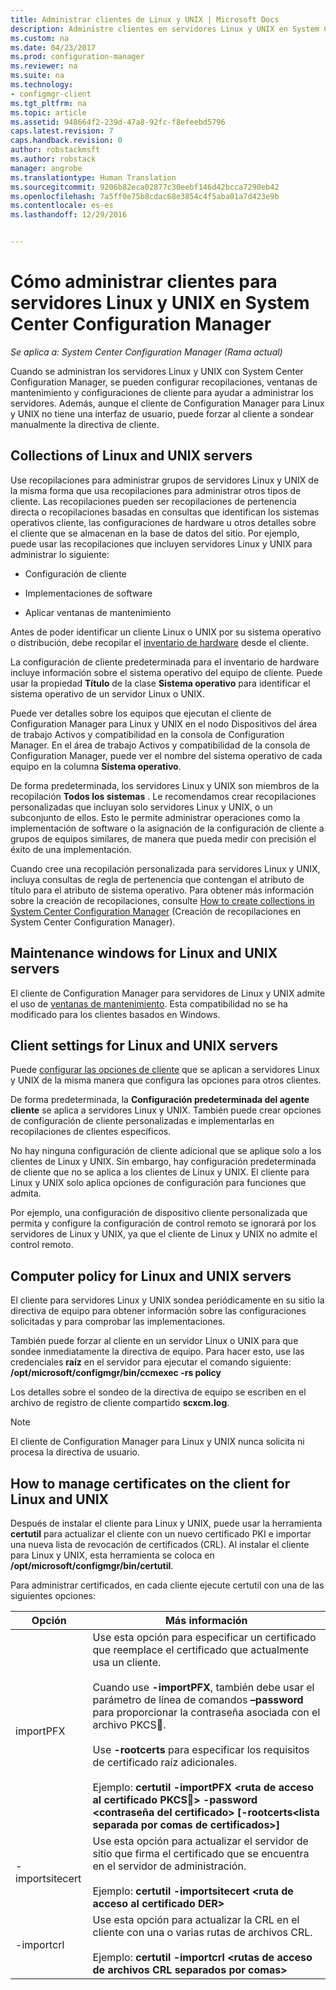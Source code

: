 ```yaml
---
title: Administrar clientes de Linux y UNIX | Microsoft Docs
description: Administre clientes en servidores Linux y UNIX en System Center Configuration Manager.
ms.custom: na
ms.date: 04/23/2017
ms.prod: configuration-manager
ms.reviewer: na
ms.suite: na
ms.technology:
- configmgr-client
ms.tgt_pltfrm: na
ms.topic: article
ms.assetid: 948664f2-239d-47a8-92fc-f8efeebd5796
caps.latest.revision: 7
caps.handback.revision: 0
author: robstackmsft
ms.author: robstack
manager: angrobe
ms.translationtype: Human Translation
ms.sourcegitcommit: 9206b82eca02877c30eebf146d42bcca7290eb42
ms.openlocfilehash: 7a5ff0e75b8cdac68e3854c4f5aba01a7d423e9b
ms.contentlocale: es-es
ms.lasthandoff: 12/29/2016


---
```

# <a name="how-to-manage-clients-for-linux-and-unix-servers-in-system-center-configuration-manager"></a>Cómo administrar clientes para servidores Linux y UNIX en System Center Configuration Manager

*Se aplica a: System Center Configuration Manager (Rama actual)*

Cuando se administran los servidores Linux y UNIX con System Center Configuration Manager, se pueden configurar recopilaciones, ventanas de mantenimiento y configuraciones de cliente para ayudar a administrar los servidores. Además, aunque el cliente de Configuration Manager para Linux y UNIX no tiene una interfaz de usuario, puede forzar al cliente a sondear manualmente la directiva de cliente.

##  <a name="BKMK_CollectionsforLnU"></a> Collections of Linux and UNIX servers  
 Use recopilaciones para administrar grupos de servidores Linux y UNIX de la misma forma que usa recopilaciones para administrar otros tipos de cliente. Las recopilaciones pueden ser recopilaciones de pertenencia directa o recopilaciones basadas en consultas que identifican los sistemas operativos cliente, las configuraciones de hardware u otros detalles sobre el cliente que se almacenan en la base de datos del sitio. Por ejemplo, puede usar las recopilaciones que incluyen servidores Linux y UNIX para administrar lo siguiente:  

-   Configuración de cliente  

-   Implementaciones de software  

-   Aplicar ventanas de mantenimiento  

 Antes de poder identificar un cliente Linux o UNIX por su sistema operativo o distribución, debe recopilar el [inventario de hardware](../../../core/clients/manage/inventory/hardware-inventory-for-linux-and-unix.md) desde el cliente.  

 La configuración de cliente predeterminada para el inventario de hardware incluye información sobre el sistema operativo del equipo de cliente. Puede usar la propiedad **Título** de la clase **Sistema operativo** para identificar el sistema operativo de un servidor Linux o UNIX.  

 Puede ver detalles sobre los equipos que ejecutan el cliente de Configuration Manager para Linux y UNIX en el nodo Dispositivos del área de trabajo Activos y compatibilidad en la consola de Configuration Manager. En el área de trabajo Activos y compatibilidad de la consola de Configuration Manager, puede ver el nombre del sistema operativo de cada equipo en la columna **Sistema operativo**.  

 De forma predeterminada, los servidores Linux y UNIX son miembros de la recopilación **Todos los sistemas** . Le recomendamos crear recopilaciones personalizadas que incluyan solo servidores Linux y UNIX, o un subconjunto de ellos. Esto le permite administrar operaciones como la implementación de software o la asignación de la configuración de cliente a grupos de equipos similares, de manera que pueda medir con precisión el éxito de una implementación.   

 Cuando cree una recopilación personalizada para servidores Linux y UNIX, incluya consultas de regla de pertenencia que contengan el atributo de título para el atributo de sistema operativo. Para obtener más información sobre la creación de recopilaciones, consulte [How to create collections in System Center Configuration Manager](../../../core/clients/manage/collections/create-collections.md) (Creación de recopilaciones en System Center Configuration Manager).  

##  <a name="BKMK_MaintenanceWindowsforLnU"></a> Maintenance windows for Linux and UNIX servers  
 El cliente de Configuration Manager para servidores de Linux y UNIX admite el uso de [ventanas de mantenimiento](../../../core/clients/manage/collections/use-maintenance-windows.md). Esta compatibilidad no se ha modificado para los clientes basados en Windows.  

##  <a name="BKMK_ClientSettingsforLnU"></a> Client settings for Linux and UNIX servers  
 Puede [configurar las opciones de cliente](../../../core/clients/deploy/configure-client-settings.md) que se aplican a servidores Linux y UNIX de la misma manera que configura las opciones para otros clientes.  

 De forma predeterminada, la **Configuración predeterminada del agente cliente** se aplica a servidores Linux y UNIX. También puede crear opciones de configuración de cliente personalizadas e implementarlas en recopilaciones de clientes específicos.  

 No hay ninguna configuración de cliente adicional que se aplique solo a los clientes de Linux y UNIX. Sin embargo, hay configuración predeterminada de cliente que no se aplica a los clientes de Linux y UNIX. El cliente para Linux y UNIX solo aplica opciones de configuración para funciones que admita.  

 Por ejemplo, una configuración de dispositivo cliente personalizada que permita y configure la configuración de control remoto se ignorará por los servidores de Linux y UNIX, ya que el cliente de Linux y UNIX no admite el control remoto.  

##  <a name="BKMK_PolicyforLnU"></a> Computer policy for Linux and UNIX servers  
 El cliente para servidores Linux y UNIX sondea periódicamente en su sitio la directiva de equipo para obtener información sobre las configuraciones solicitadas y para comprobar las implementaciones.  

 También puede forzar al cliente en un servidor Linux o UNIX para que sondee inmediatamente la directiva de equipo. Para hacer esto, use las credenciales **raíz** en el servidor para ejecutar el comando siguiente: **/opt/microsoft/configmgr/bin/ccmexec -rs policy**  

 Los detalles sobre el sondeo de la directiva de equipo se escriben en el archivo de registro de cliente compartido **scxcm.log**.  

> [!NOTE]  
>  El cliente de Configuration Manager para Linux y UNIX nunca solicita ni procesa la directiva de usuario.  

##  <a name="BKMK_ManageLinuxCerts"></a> How to manage certificates on the client for Linux and UNIX  
 Después de instalar el cliente para Linux y UNIX, puede usar la herramienta **certutil** para actualizar el cliente con un nuevo certificado PKI e importar una nueva lista de revocación de certificados (CRL). Al instalar el cliente para Linux y UNIX, esta herramienta se coloca en **/opt/microsoft/configmgr/bin/certutil**. 

 Para administrar certificados, en cada cliente ejecute certutil con una de las siguientes opciones:  

|Opción|Más información|  
|------------|----------------------|  
|importPFX|Use esta opción para especificar un certificado que reemplace el certificado que actualmente usa un cliente.<br /><br /> Cuando use **-importPFX**, también debe usar el parámetro de línea de comandos **–password** para proporcionar la contraseña asociada con el archivo PKCS&#12;.<br /><br /> Use **-rootcerts** para especificar los requisitos de certificado raíz adicionales.<br /><br /> Ejemplo: **certutil -importPFX &lt;ruta de acceso al certificado PKCS&#12;> -password &lt;contraseña del certificado\> [-rootcerts&lt;lista separada por comas de certificados>]**|  
|-importsitecert|Use esta opción para actualizar el servidor de sitio que firma el certificado que se encuentra en el servidor de administración.<br /><br /> Ejemplo: **certutil -importsitecert &lt;ruta de acceso al certificado DER\>**|  
|-importcrl|Use esta opción para actualizar la CRL en el cliente con una o varias rutas de archivos CRL.<br /><br /> Ejemplo: **certutil -importcrl &lt;rutas de acceso de archivos CRL separados por comas\>**|  


